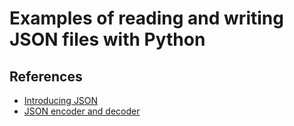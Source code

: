# Examples of reading and writing JSON files with Python

## References

- [Introducing JSON](https://www.json.org/json-en.html)
- [JSON encoder and decoder](https://docs.python.org/3/library/json.html)
